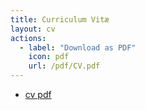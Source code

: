 ```yaml
---
title: Curriculum Vitæ
layout: cv
actions:
  - label: "Download as PDF"
    icon: pdf
    url: /pdf/CV.pdf
---
```


- [cv pdf](/pdf/CV.pdf)
